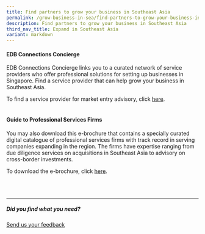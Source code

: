 ```yaml
---
title: Find partners to grow your business in Southeast Asia
permalink: /grow-business-in-sea/find-partners-to-grow-your-business-in-sea/
description: Find partners to grow your business in Southeast Asia
third_nav_title: Expand in Southeast Asia
variant: markdown
---
```

#### EDB Connections Concierge

EDB Connections Concierge links you to a curated network of service providers who offer professional solutions for setting up businesses in Singapore. Find a service provider that can help grow your business in Southeast Asia.&nbsp;&nbsp;

To find a service provider for market entry advisory, click [here](https://www.edb.gov.sg/connections-concierge/service-providers.html?tab=general-service-providers&amp;servicecategory=marketentryadvisory).&nbsp;&nbsp;
<br>
<br>

#### Guide to Professional Services Firms
You may also download this e-brochure that contains a specially curated digital catalogue of professional services firms with track record in serving companies expanding in the region. The firms have expertise ranging from due diligence services on acquisitions in Southeast Asia to advisory on cross-border investments.&nbsp;&nbsp;

To download the e-brochure, click [here](https://www.enterprisesg.gov.sg/all-forms/professional-services-partner-guide).

<br>
<br>
<hr>

##### Did you find what you need?
[Send us your feedback](https://form.gov.sg/642693623cb98f001239be0d)